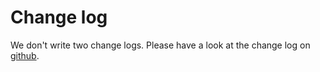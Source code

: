 # Change log

We don't write two change logs. Please have a look at the change log on 
[github](https://github.com/tflori/verja/releases).

